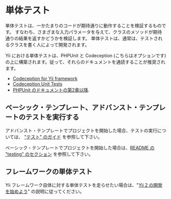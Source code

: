 単体テスト
==========

単体テストは、一かたまりのコードが期待通りに動作することを検証するものです。
すなわち、さまざまな入力パラメータを与えて、クラスのメソッドが期待通りの結果を返すかどうかを検証します。
単体テストは、通常は、テストされるクラスを書く人によって開発されます。

Yii における単体テストは、PHPUnit と Codeception (こちらはオプションです) の上に構築されます。従って、それらのドキュメントを通読することが推奨されます。

- [Codeception for Yii framework](https://codeception.com/for/yii)
- [Codeception Unit Tests](https://codeception.com/docs/05-UnitTests)
- [PHPUnit のドキュメントの第2章以降](https://phpunit.readthedocs.io/en/9.5/writing-tests-for-phpunit.html).

## ベーシック・テンプレート、アドバンスト・テンプレートのテストを実行する

アドバンスト・テンプレートでプロジェクトを開始した場合、テストの実行については、
["テスト" のガイド](https://github.com/yiisoft/yii2-app-advanced/blob/master/docs/guide-ja/start-testing.md) を参照して下さい。

ベーシック・テンプレートでプロジェクトを開始した場合は、[README の "testing" のセクション](https://github.com/yiisoft/yii2-app-basic/blob/master/README.md#testing) を参照して下さい。

## フレームワークの単体テスト

Yii フレームワーク自体に対する単体テストを走らせたい場合は、"[Yii 2 の開発を始めよう](https://github.com/yiisoft/yii2/blob/master/docs/internals-ja/getting-started.md)"
の説明に従ってください。
